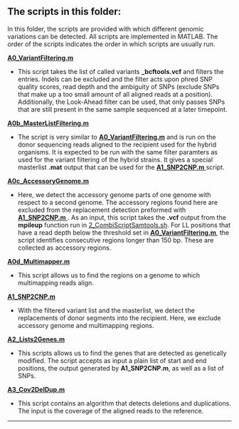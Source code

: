 ## The scripts in this folder:
In this folder, the scripts are provided with which different genomic variations can be detected. All scripts are implemented in MATLAB. The order of the scripts indicates the order in which scripts are usually run.

[**A0_VariantFiltering.m**](https://github.com/Easybel/DetectionGV/blob/main/1_Detection/A0_VariantFiltering.m)
- This script takes the list of called variants **_bcftools.vcf** and filters the entries. Indels can be excluded and the filter acts upon phred SNP quality scores, read depth and the ambiguity of SNPs (exclude SNPs that make up a too small amount of all aligned reads at a position). Additionally, the Look-Ahead filter can be used, that only passes SNPs that are still present in the same sample sequenced at a later timepoint. 

[**A0b_MasterListFiltering.m**](https://github.com/Easybel/DetectionGV/blob/main/1_Detection/A0b_MasterListFiltering.m)
- The script is very similar to 
[**A0_VariantFiltering.m**](https://github.com/Easybel/DetectionGV/blob/main/1_Detection/A0_VariantFiltering.m) and is run on the donor sequencing reads aligned to the recipient used for the hybrid organisms. It is expected to be run with the same filter paramters as used for the variant filtering of the hybrid strains. It gives a special masterlist **.mat** output that can be used for the [**A1_SNP2CNP.m** ](https://github.com/Easybel/DetectionGV/blob/main/1_Detection/A1_SNP2CNP.m) script. 

[**A0c_AccessoryGenome.m**](https://github.com/Easybel/DetectionGV/blob/main/1_Detection/A0c_AccessoryGenome.m)
- Here, we detect the accessory genome parts of one genome with respect to a second genome. The accessory regions found here are excluded from the replacement detection preformed with [**A1_SNP2CNP.m** ](https://github.com/Easybel/DetectionGV/blob/main/1_Detection/A1_SNP2CNP.m). As an input, this script takes the **.vcf** output from the **mpileup** function run in [2_CombiScriptSamtools.sh](https://github.com/Easybel/DetectionGV/blob/main/0_WGSPipeline/2_CombiScriptSamtools.sh). For LL positions that have a read depth below the threshold set in [**A0_VariantFiltering.m**](https://github.com/Easybel/DetectionGV/blob/main/1_Detection/A0_VariantFiltering.m), the script identifies consecutive regions longer than 150 bp. These are collected as accessory regions.

[**A0d_Multimapper.m**](https://github.com/Easybel/DetectionGV/blob/main/1_Detection/A0d_Multimapper.m)
- This script allows us to find the regions on a genome to which multimapping reads align.

[**A1_SNP2CNP.m**](https://github.com/Easybel/DetectionGV/blob/main/1_Detection/A1_SNP2CNP.m)
- With the filtered variant list and the masterlist, we detect the replacements of donor segments into the recipient. Here, we exclude accessory genome and multimapping regions.

[**A2_Lists2Genes.m**](https://github.com/Easybel/DetectionGV/blob/main/1_Detection/**A2_Lists2Genes.m**)
- This scripts allows us to find the genes that are detected as genetically modified. The script accepts as input a plain list of start and end positions, the output generated by **A1_SNP2CNP.m**, as well as a list of SNPs. 
 
[**A3_Cov2DelDup.m** ](https://github.com/Easybel/DetectionGV/blob/main/1_Detection/**A3_Cov2DelDup.m**)
- This script contains an algorithm that detects deletions and duplications. The input is the coverage of the aligned reads to the reference.

---------------------------------------------------
